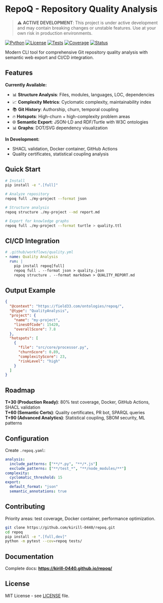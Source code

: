 # RepoQ - Repository Quality Analysis

> ⚠️ **ACTIVE DEVELOPMENT**: This project is under active development and may contain breaking changes or unstable features. Use at your own risk in production environments.

[![Python](https://img.shields.io/badge/python-3.11%2B-blue)](https://www.python.org/)
[![License](https://img.shields.io/badge/license-MIT-green)](LICENSE)
[![Tests](https://img.shields.io/badge/tests-57%20passing-orange)](tests/)
[![Coverage](https://img.shields.io/badge/coverage-<10%25-red)](#roadmap)
[![Status](https://img.shields.io/badge/status-alpha-red)](https://github.com/kirill-0440/repoq)

Modern CLI tool for comprehensive Git repository quality analysis with semantic web export and CI/CD integration.

## Features

**Currently Available:**
- 📊 **Structure Analysis**: Files, modules, languages, LOC, dependencies  
- 📈 **Complexity Metrics**: Cyclomatic complexity, maintainability index
- 📚 **Git History**: Authorship, churn, temporal coupling
- 🔥 **Hotspots**: High-churn + high-complexity problem areas
- 🌐 **Semantic Export**: JSON-LD and RDF/Turtle with W3C ontologies
- 📊 **Graphs**: DOT/SVG dependency visualization

**In Development:**
- SHACL validation, Docker container, GitHub Actions
- Quality certificates, statistical coupling analysis

## Quick Start

```bash
# Install
pip install -e ".[full]"

# Analyze repository
repoq full ./my-project --format json

# Structure analysis
repoq structure ./my-project --md report.md

# Export for knowledge graphs  
repoq full ./my-project --format turtle > quality.ttl
```

## CI/CD Integration

```yaml
# .github/workflows/quality.yml
- name: Quality Analysis
  run: |
    pip install repoq[full]
    repoq full . --format json > quality.json
    repoq structure . --format markdown > QUALITY_REPORT.md
```

## Output Example

```json
{
  "@context": "https://field33.com/ontologies/repoq/",
  "@type": "QualityAnalysis",
  "project": {
    "name": "my-project",
    "linesOfCode": 15420,
    "overallScore": 7.8
  },
  "hotspots": [
    {
      "file": "src/core/processor.py",
      "churnScore": 0.89,
      "complexityScore": 23,
      "riskLevel": "high"
    }
  ]
}
```

## Roadmap

**T+30 (Production Ready)**: 80% test coverage, Docker, GitHub Actions, SHACL validation  
**T+60 (Semantic Certs)**: Quality certificates, PR bot, SPARQL queries  
**T+90 (Advanced Analytics)**: Statistical coupling, SBOM security, ML patterns

## Configuration

Create `.repoq.yaml`:

```yaml
analysis:
  include_patterns: ["**/*.py", "**/*.js"]
  exclude_patterns: ["**/test_*", "**/node_modules/**"]
complexity:
  cyclomatic_threshold: 15
export:
  default_format: "json"
  semantic_annotations: true
```

## Contributing

Priority areas: test coverage, Docker container, performance optimization.

```bash
git clone https://github.com/kirill-0440/repoq.git
cd repoq
pip install -e ".[full,dev]"
python -m pytest --cov=repoq tests/
```

## Documentation

Complete docs: **https://kirill-0440.github.io/repoq/**

## License

MIT License - see [LICENSE](LICENSE) file.